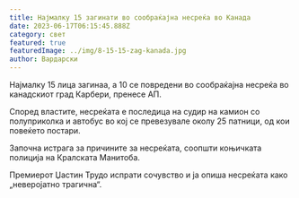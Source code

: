 ```yaml
---
title: Најмалку 15 загинати во сообраќајна несреќа во Канада
date: 2023-06-17T06:15:45.888Z
category: свет
featured: true
featuredImage: ../img/8-15-15-zag-kanada.jpg
author: Вардарски
---
```

Најмалку 15 лица загинаа, а 10 се повредени во сообраќајна несреќа во канадскиот град Карбери, пренесе АП.

Според властите, несреќата е последица на судир на камион со полуприколка и автобус во кој се превезувале околу 25 патници, од кои повеќето постари.

Започна истрага за причините за несреќата, соопшти коњичката полиција на Кралската Манитоба.

Премиерот Џастин Трудо испрати сочувство и ја опиша несреќата како „неверојатно трагична“.
